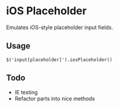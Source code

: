 iOS Placeholder
===============

Emulates iOS-style placeholder input fields.

Usage
-----

    $('input[placeholder]').iosPlaceholder()

Todo
----

* IE testing
* Refactor parts into nice methods